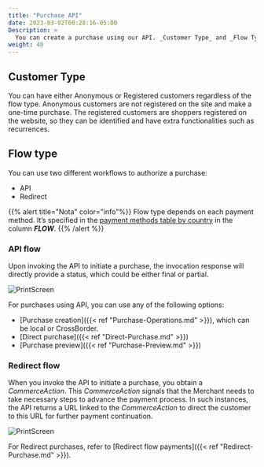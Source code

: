 ```yaml
---
title: "Purchase API"
date: 2023-03-02T08:28:16-05:00
Description: >
  You can create a purchase using our API. _Customer Type_ and _Flow Type_ drive the purchase workflow.
weight: 40
---
```


## Customer Type
You can have either Anonymous or Registered customers regardless of the flow type. Anonymous customers are not registered on the site and make a one-time purchase. The registered customers are shoppers registered on the website, so they can be identified and have extra functionalities such as recurrences.

## Flow type
You can use two different workflows to authorize a purchase:

* API
* Redirect

{{% alert title="Nota" color="info"%}}
Flow type depends on each payment method. It’s specified in the [payment methods table by country](/docs/getting-started/payment-methods.html) in the column _**FLOW**_.
{{% /alert %}}

### API flow
Upon invoking the API to initiate a purchase, the invocation response will directly provide a status, which could be either final or partial.

![PrintScreen](/assets/APIFlow_en.png)

For purchases using API, you can use any of the following options:

* [Purchase creation]({{< ref "Purchase-Operations.md" >}}), which can be local or CrossBorder.
* [Direct purchase]({{< ref "Direct-Purchase.md" >}})
* [Purchase preview]({{< ref "Purchase-Preview.md" >}})

### Redirect flow
When you invoke the API to initiate a purchase, you obtain a _CommerceAction_. This _CommerceAction_ signals that the Merchant needs to take necessary steps to advance the payment process. In such instances, the API returns a URL linked to the _CommerceAction_ to direct the customer to this URL for further payment continuation.

![PrintScreen](/assets/RedirectionFlow_en.png)

For Redirect purchases, refer to [Redirect flow payments]({{< ref "Redirect-Purchase.md" >}}).